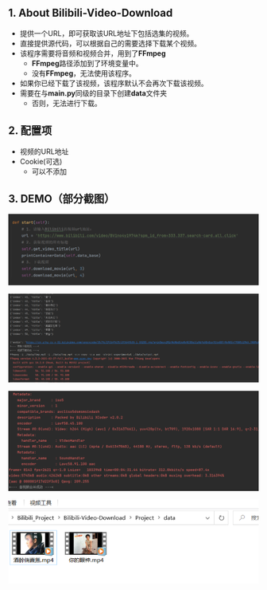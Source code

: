 ## 1. About Bilibili-Video-Download

- 提供一个URL，即可获取该URL地址下包括选集的视频。
- 直接提供源代码，可以根据自己的需要选择下载某个视频。
- 该程序需要将音频和视频合并，用到了**FFmpeg**
  - **FFmpeg**路径添加到了环境变量中。
  - 没有**FFmpeg**，无法使用该程序。
- 如果你已经下载了该视频，该程序默认不会再次下载该视频。
- 需要在与**main.py**同级的目录下创建**data**文件夹
  - 否则，无法进行下载。

## 2. 配置项

- 视频的URL地址
- Cookie(可选)
  - 可以不添加

## 3. DEMO（部分截图）

![image-20220511182221927](images/image-20220511182221927.png)

![image-20220511182139660](images/image-20220511182139660.png)

![image-20220511182200280](images/image-20220511182200280.png)

![image-20220511182302351](images/image-20220511182302351.png)